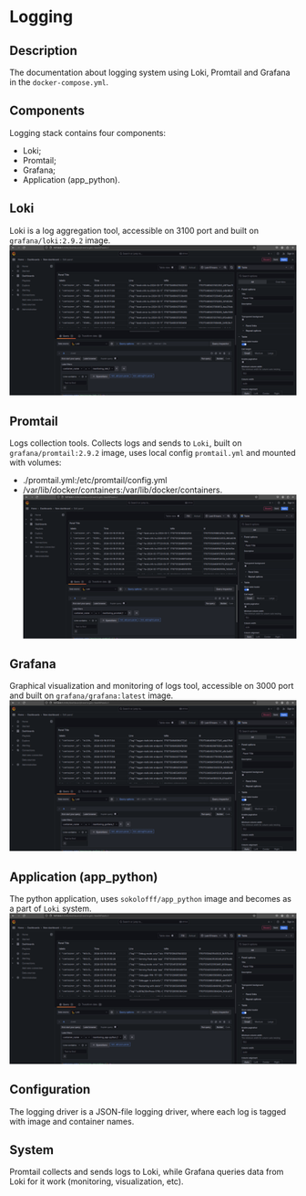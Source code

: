 # Logging

## Description
The documentation about logging system using Loki, Promtail and Grafana in the `docker-compose.yml`.

## Components
Logging stack contains four components:
* Loki;
* Promtail;
* Grafana;
* Application (app_python).

## Loki
Loki is a log aggregation tool, accessible on 3100 port and built on `grafana/loki:2.9.2` image.
![loki](screenshots/loki.png)

## Promtail
Logs collection tools. Collects logs and sends to `Loki`, built on `grafana/promtail:2.9.2` image, uses local config `promtail.yml` and mounted with volumes:
- ./promtail.yml:/etc/promtail/config.yml
- /var/lib/docker/containers:/var/lib/docker/containers.
![promtail](screenshots/promtail.png)

## Grafana
Graphical visualization and monitoring of logs tool, accessible on 3000 port and built on `grafana/grafana:latest` image.
![grafana](screenshots/grafana.png)

## Application (app_python)
The python application, uses `sokolofff/app_python` image and becomes as a part of `Loki` system.
![app_python](screenshots/app_python.png)

## Configuration
The logging driver is a JSON-file logging driver, where each log is tagged with image and container names.

## System
Promtail collects and sends logs to Loki, while Grafana queries data from Loki for it work (monitoring, visualization, etc).

